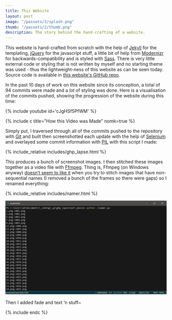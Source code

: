 ```yaml
---
title: This Website
layout: post
image: "/passets/2/splash.png"
thumb: "/passets/2/thumb.png"
description: The story behind the hand-crafting of a website.
---
```


This website is hand-crafted from scratch with the help of [Jekyll](https://jekyllrb.com/) for the templating, [jQuery](https://jquery.com/) for the javascript stuff, a little bit of help from [Modernizr](https://modernizr.com/) for backwards-compatibility and is styled with [Sass](https://sass-lang.com/). There is very little external code or styling that is not written by myself and no starting theme was used - thus the lightweight-ness of this website as can be seen today. Source code is available in [this website's GitHub repo]({{site.gh}}/makurell.github.io).

In the past 10 days of work on this website since its conception, a total of 94 commits were made and a _lot_ of styling was done. Here is a visualisation of the commits pushed, showing the progression of the website during this time:

{% include youtube id='cJgHSf5PfWM' %}

{% include c title="How this Video was Made" nomk=true %}
<p>Simply put, I traversed through all of the commits pushed to the repository with <a href="https://git-scm.com/">Git</a> and built then screenshotted each update with the help of <a href="https://www.seleniumhq.org/">Selenium</a> and overlayed some commit information with <a href="https://python-pillow.org/">PIL</a> with this script I made:</p>

{% include_relative includes/ghp_lapse.html %}

<p>This produces a bunch of screenshot images. I then stitched these images together as a video file with <a href="https://www.ffmpeg.org/">Ffmpeg</a>. Thing is, Ffmpeg (on Windows anyway) <a href="https://stackoverflow.com/a/31513542">doesn’t seem to like it</a> when you try to stitch images that have non-sequential names (I removed a bunch of the frames so there were gaps) so I renamed everything:</p>

{% include_relative includes/namer.html %}

<p><img src="/passets/2/1.png" alt="Renaming"></p>

<p>Then I added fade and text ‘n stuff~</p>
{% include endc %}